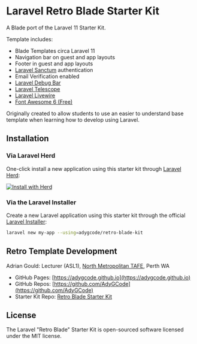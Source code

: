 # Laravel Retro Blade Starter Kit

A Blade port of the Laravel 11 Starter Kit.

Template includes:

- Blade Templates circa Laravel 11
- Navigation bar on guest and app layouts
- Footer in guest and app layouts
- [Laravel Sanctum](https://laravel.com/docs/sanctum) authentication
- Email Verification enabled
- [Laravel Debug Bar](https://laraveldebugbar.com)
- [Laravel Telescope](https://laravel.com/docs/telescope)
- [Laravel Livewire](https://livewire.laravel.com)
- [Font Awesome 6 (Free)](https://fontawesom.com)

Originally created to allow students to use an easier to understand base template when
learning how to develop using Laravel.

## Installation

### Via Laravel Herd

One-click install a new application using this starter kit through [Laravel Herd](https://herd.laravel.com):

<a href="https://herd.laravel.com/new?starter-kit=adygcode/retro-blade-kit"><img src="https://img.shields.io/badge/Install%20with%20Herd-fff?logo=laravel&logoColor=f53003" alt="Install with Herd"></a>

### Via the Laravel Installer

Create a new Laravel application using this starter kit through the official [Laravel Installer](https://laravel.com/docs/12.x/installation#installing-php):

```bash
laravel new my-app --using=adygcode/retro-blade-kit
```


## Retro Template Development

Adrian Gould: Lecturer (ASL1), [North Metropolitan TAFE](https://northmetrotafe.wa.edu.au), Perth WA
- GitHub Pages: [https://adygcode.github.io](https://adygcode.github.io)
- GitHub Repos: [https://github.com/AdyGCode](https://github.com/AdyGCode)
- Starter Kit Repo: [Retro Blade Starter Kit](https://github.com/AdyGCode/retro-blade-kit)

## License

The Laravel "Retro Blade" Starter Kit is open-sourced software licensed under the MIT license.
